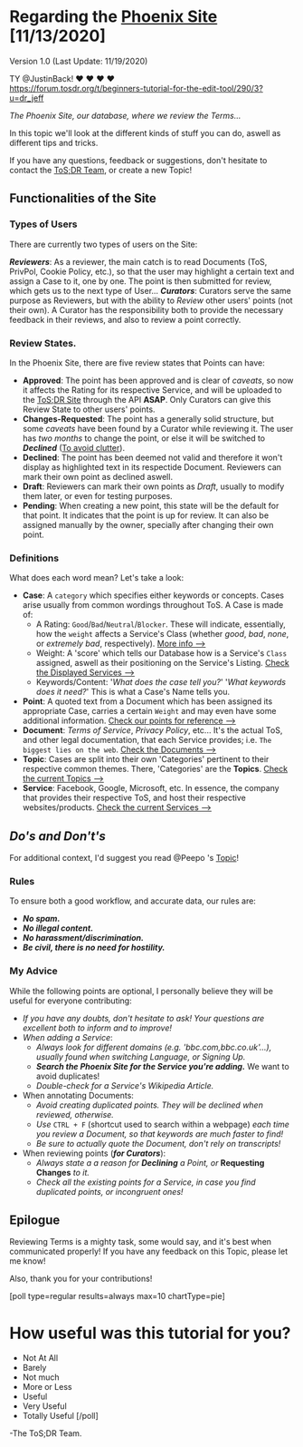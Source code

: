 # Regarding the [Phoenix Site](https://edit.tosdr.org) [11/13/2020]

Version 1.0 (Last Update: 11/19/2020)

TY @JustinBack! :heart: :heart: :heart: :heart:  
https://forum.tosdr.org/t/beginners-tutorial-for-the-edit-tool/290/3?u=dr_jeff

_The Phoenix Site, our database, where we review the Terms..._

In this topic we'll look at the different kinds of stuff you can do, aswell as different tips and tricks.

If you have any questions, feedback or suggestions, don't hesitate to contact the [ToS;DR Team](https://forum.tosdr.org/badges/107/tos-dr-team), or create a new Topic!

## Functionalities of the Site

### Types of Users

There are currently two types of users on the Site:

***Reviewers***: As a reviewer, the main catch is to read Documents (ToS, PrivPol, Cookie Policy, etc.), so that the user may highlight a certain text and assign a Case to it, one by one. The point is then submitted for review, which gets us to the next type of User...
***Curators***: Curators serve the same purpose as Reviewers, but with the ability to _Review_ other users' points (not their own). A Curator has the responsibility both to provide the necessary feedback in their reviews, and also to review a point correctly.

### Review States.

In the Phoenix Site, there are five review states that Points can have:

 - **Approved**: The point has been approved and is clear of _caveats_, so now it affects the Rating for its respective Service, and will be uploaded to the [ToS;DR Site](https://tosdr.org) through the API **ASAP**. Only Curators can give this Review State to other users' points.
 - **Changes-Requested**: The point has a generally solid structure, but some _caveats_ have been found by a Curator while reviewing it. The user has _two months_ to change the point, or else it will be switched to **_Declined_** ([To avoid clutter](https://forum.tosdr.org/t/new-changes-requested-policy/221)).
 - **Declined**: The point has been deemed not valid and therefore it won't display as highlighted text in its respectide Document. Reviewers can mark their own point as declined aswell.
 - **Draft**: Reviewers can mark their own points as _Draft_, usually to modify them later, or even for testing purposes.
 - **Pending**: When creating a new point, this state will be the default for that point. It indicates that the point is up for review. It can also be assigned manually by the owner, specially after changing their own point.

### Definitions

What does each word mean? Let's take a look:

 - **Case**: A `category` which specifies either keywords or concepts. Cases arise usually from common wordings throughout ToS.
	A Case is made of:
	- A Rating: `Good`/`Bad`/`Neutral`/`Blocker`. These will indicate, essentially, how the `weight` affects a Service's Class (whether _good_, _bad_, _none_, or _extremely bad_, respectively).
[More info -->](https://tosdr.org/classification.html)
	- Weight: A 'score' which tells our Database how is a Service's `Class` assigned, aswell as their positioning on the Service's Listing.
[Check the Displayed Services -->](https://tosdr.org)
	- Keywords/Content: '_What does the case tell you?_' '_What keywords does it need?_'
	This is what a Case's Name tells you.
 - **Point**: A quoted text from a Document which has been assigned its appropriate Case, carries a certain `Weight` and may even have some additional information.
[Check our points for reference -->](https://edit.tosdr.org/points)
 - **Document**: _Terms of Service_, _Privacy Policy_, etc... It's the actual ToS, and other legal documentation, that each Service provides; i.e. `The biggest lies on the web`.
[Check the Documents -->](https://edit.tosdr.org/documents)
 - **Topic**: Cases are split into their own 'Categories' pertinent to their respective common themes. There, 'Categories' are the **Topics**.
[Check the current Topics -->](https://edit.tosdr.org/topics)
 - **Service**: Facebook, Google, Microsoft, etc. In essence, the company that provides their respective ToS, and host their respective websites/products.
[Check the current Services -->](https://edit.tosdr.org/services)


## _Do's and Don't's_

For additional context, I'd suggest you read @Peepo 's [Topic](https://forum.tosdr.org/t/how-to-be-a-good-contributor-to-tos-dr/84)!

### Rules

To ensure both a good workflow, and accurate data, our rules are:

 - ***No spam.***
 - ***No illegal content.***
 - ***No harassment/discrimination.***
 - ***Be civil, there is no need for hostility.***

### My Advice

While the following points are optional, I personally believe they will be useful for everyone contributing:

 - _If you have any doubts, don't hesitate to ask! Your questions are excellent both to inform and to improve!_
 - _When adding a Service_:
	- _Always look for different domains (e.g. 'bbc.com,bbc.co.uk'...), usually found when switching Language, or Signing Up._
	- ***Search the Phoenix Site for the Service you're adding.*** We want to avoid duplicates!
	- _Double-check for a Service's Wikipedia Article._
 - When annotating Documents:
	- _Avoid creating duplicated points. They will be declined when reviewed, otherwise._
	- _Use_ `CTRL + F` (shortcut used to search within a webpage) _each time you review a Document, so that keywords are much faster to find!_
	- _Be sure to actually quote the Document, don't rely on transcripts!_
 - When reviewing points (***for Curators***):
	- *Always state a a reason for* ***Declining*** *a Point, or* **Requesting Changes** *to it.*
	- _Check all the existing points for a Service, in case you find duplicated points, or incongruent ones!_

## Epilogue

Reviewing Terms is a mighty task, some would say, and it's best when communicated properly!
If you have any feedback on this Topic, please let me know!

Also, thank you for your contributions!

[poll type=regular results=always max=10 chartType=pie]
# How useful was this tutorial for you?
* Not At All
* Barely
* Not much
* More or Less
* Useful
* Very Useful
* Totally Useful
[/poll]


-The ToS;DR Team.

